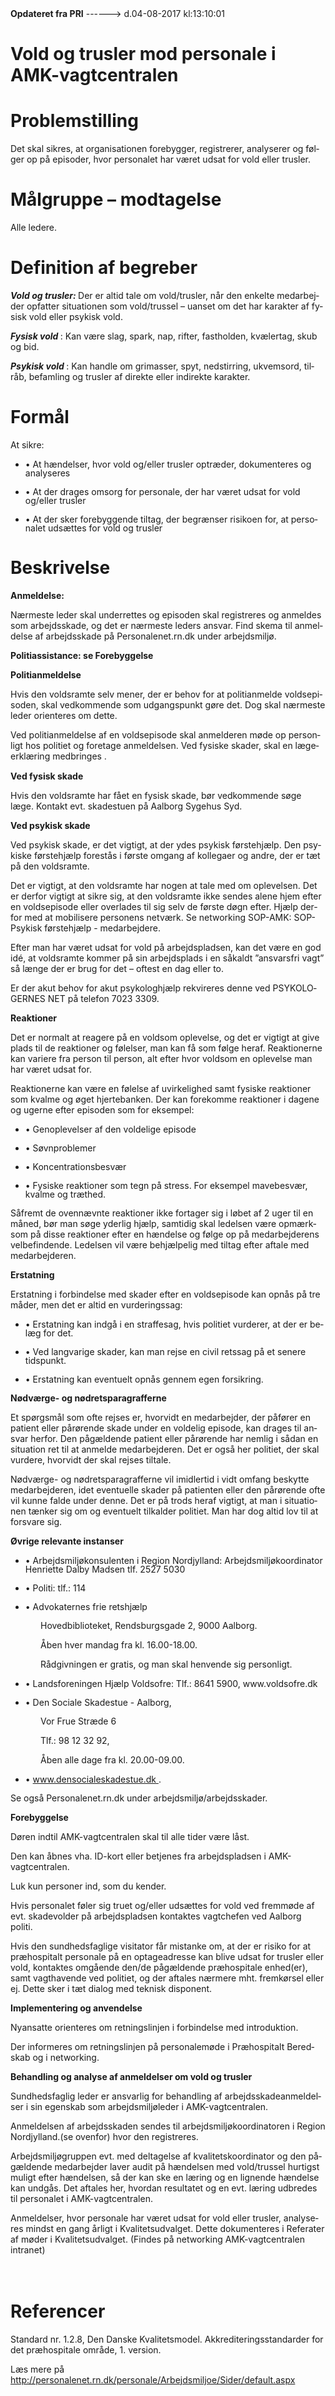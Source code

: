 <!--
.. title: vold-og-trusler-mod-personale-i-amkvagtcentralen
.. slug: vold-og-trusler-mod-personale-i-amkvagtcentralen
.. date: 2017-08-04 13:10:02 UTC+02:00
.. tags: 
.. category: 
.. link: 
.. description: 
.. type: text
.. hidetitle: True
-->

<div class="alert alert-success" role="alert"><b>Opdateret fra PRI</b>  ------>  d.04-08-2017  kl:13:10:01</div>

<div class="document" id="U3b92cc9d990141ca81dc997710d81ea2" lang="da-DK" xml:lang="da-DK" xmlns="http://www.w3.org/1999/xhtml">
 <h1 class="~clause~ Titeloverskrift">
  <span>
   Vold og trusler mod personale i AMK-vagtcentralen
  </span>
 </h1>
 <h1 class="~clause~ Overskrift1">
 </h1>
 <h1 class="~clause~ Overskrift1" id="a_f3b3abe591b44b29bad00d8790c8ec1e">
  <span>
   Problemstilling
  </span>
 </h1>
 <p class="~clause~ Brdtekst">
  <span>
   Det skal sikres, at organisationen forebygger, registrerer, analyserer og følger op på episoder, hvor personalet har været udsat for vold eller trusler.
  </span>
 </p>
 <p class="~clause~ Brdtekst">
 </p>
 <h1 class="~clause~ Overskrift1" id="a_e6dcb66a010441b9b0eae4c217e359ad">
  <span>
   Målgruppe – modtagelse
  </span>
 </h1>
 <p class="~clause~ Brdtekst">
  <span>
   Alle ledere.
  </span>
 </p>
 <p class="~clause~ Brdtekst">
 </p>
 <h1 class="~clause~ Overskrift1" id="a_23ff1ada4f2c459899a9751ca99dccdd">
  <span>
   Definition af begreber
  </span>
 </h1>
 <p class="~clause~ Normal">
  <span style="font-weight: bold; font-style: italic;">
   Vold og trusler:
  </span>
  <span>
   Der er altid tale om vold/trusler, når den enkelte medarbejder opfatter situationen som vold/trussel – uanset om det har karakter af fysisk vold eller psykisk vold.
  </span>
 </p>
 <p class="~clause~ Normal">
 </p>
 <p class="~clause~ Normal">
  <span style="font-weight: bold; font-style: italic;">
   Fysisk vold
  </span>
  <span>
   : Kan være slag, spark, nap, rifter, fastholden, kvælertag, skub og bid.
  </span>
 </p>
 <p class="~clause~ Brdtekst">
 </p>
 <p class="~clause~ Brdtekst">
  <span style="font-weight: bold; font-style: italic;">
   Psykisk vold
  </span>
  <span>
   : Kan handle om grimasser, spyt, nedstirring, ukvemsord, tilråb, befamling og trusler af direkte eller indirekte karakter.
  </span>
 </p>
 <p class="~clause~ Brdtekst">
 </p>
 <h1 class="~clause~ Overskrift1" id="a_d6efa549c3e44ba9a44085224c0063be">
  <span>
   Formål
  </span>
 </h1>
 <p class="~clause~ Normal">
  <span>
   At sikre:
  </span>
 </p>
 <ul class="list10">
  <li>
   <p class="~clause~ Normal level0" style="line-height: 100%;">
    <span class="item">
     •
    </span>
    <span>
     At hændelser, hvor vold og/eller trusler optræder, dokumenteres og analyseres
    </span>
   </p>
  </li>
  <li>
   <p class="~clause~ Normal level0" style="line-height: 100%;">
    <span class="item">
     •
    </span>
    <span>
     At der drages omsorg for personale, der har været udsat for vold og/eller trusler
    </span>
   </p>
  </li>
  <li>
   <p class="~clause~ Normal level0" style="line-height: 100%;">
    <span class="item">
     •
    </span>
    <span>
     At der sker forebyggende tiltag, der begrænser risikoen for, at personalet udsættes for vold og trusler
    </span>
   </p>
  </li>
 </ul>
 <p class="~clause~ Brdtekst">
 </p>
 <h1 class="~clause~ Overskrift1" id="a_818eea3aa03443aaa95a47bc4883fa86">
  <span>
   Beskrivelse
  </span>
 </h1>
 <p class="~clause~ Normal">
  <span style="font-weight: bold;">
   Anmeldelse:
  </span>
 </p>
 <p class="~clause~ Normal">
  <span>
   Nærmeste leder skal underrettes og episoden skal registreres og anmeldes som arbejdsskade, og det er nærmeste leders ansvar. Find skema til anmeldelse af arbejdsskade på Personalenet.rn.dk under arbejdsmiljø.
  </span>
 </p>
 <p class="~clause~ Normal">
 </p>
 <p class="~clause~ Normal">
  <span style="font-weight: bold;">
   Politiassistance: se Forebyggelse
  </span>
 </p>
 <p class="~clause~ Normal">
 </p>
 <p class="~clause~ Normal">
  <span style="font-weight: bold;">
   Politianmeldelse
  </span>
 </p>
 <p class="~clause~ Normal">
  <span>
   Hvis den voldsramte selv mener, der er behov for at politianmelde voldsepisoden, skal vedkommende som udgangspunkt gøre det. Dog skal nærmeste leder orienteres om dette.
  </span>
 </p>
 <p class="~clause~ Normal">
  <span>
   Ved politianmeldelse af en voldsepisode skal anmelderen møde op personligt hos politiet og foretage anmeldelsen. Ved fysiske skader, skal en lægeerklæring medbringes
  </span>
  <span style="font-family: LegacySansITCStd-Book; font-size: 11pt;">
   .
  </span>
 </p>
 <p class="~clause~ Normal">
 </p>
 <p class="~clause~ Normal">
 </p>
 <p class="~clause~ Normal">
 </p>
 <p class="~clause~ Normal">
  <span style="font-weight: bold;">
   Ved fysisk skade
  </span>
 </p>
 <p class="~clause~ Normal">
  <span>
   Hvis den voldsramte har fået en fysisk skade, bør vedkommende søge læge. Kontakt evt. skadestuen på Aalborg Sygehus Syd.
  </span>
 </p>
 <p class="~clause~ Normal">
 </p>
 <p class="~clause~ Normal">
  <span style="font-weight: bold;">
   Ved psykisk skade
  </span>
 </p>
 <p class="~clause~ Normal">
  <span>
   Ved psykisk skade, er det vigtigt, at der ydes psykisk førstehjælp. Den psykiske førstehjælp forestås i første omgang af kollegaer og andre, der er tæt på den voldsramte.
  </span>
 </p>
 <p class="~clause~ Normal">
 </p>
 <p class="~clause~ Normal">
  <span>
   Det er vigtigt, at den voldsramte har nogen at tale med om oplevelsen. Det er derfor vigtigt at sikre sig, at den voldsramte ikke sendes alene hjem efter en voldsepisode eller overlades til sig selv de første døgn efter. Hjælp derfor med at mobilisere personens netværk. Se networking SOP-AMK: SOP-Psykisk førstehjælp - medarbejdere.
  </span>
 </p>
 <p class="~clause~ Normal">
 </p>
 <p class="~clause~ Normal">
  <span>
   Efter man har været udsat for vold på arbejdspladsen, kan det være en god idé, at voldsramte kommer på sin arbejdsplads i en såkaldt ”ansvarsfri vagt” så længe der er brug for det – oftest en dag eller to.
  </span>
 </p>
 <p class="~clause~ Normal">
  <span>
   Er der akut behov for akut psykologhjælp rekvireres denne ved PSYKOLOGERNES NET på telefon 7023 3309.
  </span>
 </p>
 <p class="~clause~ Normal">
 </p>
 <p class="~clause~ Normal">
  <span style="font-weight: bold;">
   Reaktioner
  </span>
 </p>
 <p class="~clause~ Normal">
  <span>
   Det er normalt at reagere på en voldsom oplevelse, og det er vigtigt at give plads til de reaktioner og følelser, man kan få som følge heraf. Reaktionerne kan variere fra person til person, alt efter hvor voldsom en oplevelse man har været udsat for.
  </span>
 </p>
 <p class="~clause~ Normal">
  <span>
   Reaktionerne kan være en følelse af uvirkelighed samt fysiske reaktioner som kvalme og øget hjertebanken. Der kan forekomme reaktioner i dagene og ugerne efter episoden som for eksempel:
  </span>
 </p>
 <ul class="list11">
  <li>
   <p class="~clause~ Normal level0" style="line-height: 100%;">
    <span class="item">
     •
    </span>
    <span>
     Genoplevelser af den voldelige episode
    </span>
   </p>
  </li>
  <li>
   <p class="~clause~ Normal level0" style="line-height: 100%;">
    <span class="item">
     •
    </span>
    <span>
     Søvnproblemer
    </span>
   </p>
  </li>
  <li>
   <p class="~clause~ Normal level0" style="line-height: 100%;">
    <span class="item">
     •
    </span>
    <span>
     Koncentrationsbesvær
    </span>
   </p>
  </li>
  <li>
   <p class="~clause~ Normal level0" style="line-height: 100%;">
    <span class="item">
     •
    </span>
    <span>
     Fysiske reaktioner som tegn på stress. For eksempel mavebesvær, kvalme og træthed.
    </span>
   </p>
  </li>
 </ul>
 <p class="~clause~ Normal">
  <span>
   Såfremt de ovennævnte reaktioner ikke fortager sig i løbet af 2 uger til en måned, bør man søge yderlig hjælp, samtidig skal ledelsen være opmærksom på disse reaktioner efter en hændelse og følge op på medarbejderens velbefindende. Ledelsen vil være behjælpelig med tiltag efter aftale med medarbejderen.
  </span>
 </p>
 <p class="~clause~ Normal">
 </p>
 <p class="~clause~ Normal">
  <span style="font-weight: bold;">
   Erstatning
  </span>
 </p>
 <p class="~clause~ Normal">
  <span>
   Erstatning i forbindelse med skader efter en voldsepisode kan opnås på tre måder, men det er altid en vurderingssag:
  </span>
 </p>
 <ul class="list12">
  <li>
   <p class="~clause~ Normal level0" style="line-height: 100%;">
    <span class="item">
     •
    </span>
    <span>
     Erstatning kan indgå i en straffesag, hvis politiet vurderer, at der er belæg for det.
    </span>
   </p>
  </li>
  <li>
   <p class="~clause~ Normal level0" style="line-height: 100%;">
    <span class="item">
     •
    </span>
    <span>
     Ved langvarige skader, kan man rejse en civil retssag på et senere tidspunkt.
    </span>
   </p>
  </li>
  <li>
   <p class="~clause~ Normal level0" style="line-height: 100%;">
    <span class="item">
     •
    </span>
    <span>
     Erstatning kan eventuelt opnås gennem egen forsikring.
    </span>
   </p>
  </li>
 </ul>
 <p class="~clause~ Normal" style="margin-left: 36pt;">
 </p>
 <p class="~clause~ Normal">
  <span style="font-weight: bold;">
   Nødværge- og nødretsparagrafferne
  </span>
 </p>
 <p class="~clause~ Normal">
  <span>
   Et spørgsmål som ofte rejses er, hvorvidt en medarbejder, der påfører en patient eller pårørende skade under en voldelig episode, kan drages til ansvar herfor. Den pågældende patient eller pårørende har nemlig i sådan en situation ret til at anmelde medarbejderen. Det er også her politiet, der skal vurdere, hvorvidt der skal rejses tiltale.
  </span>
 </p>
 <p class="~clause~ Normal">
  <span>
   Nødværge- og nødretsparagrafferne vil imidlertid i vidt omfang beskytte medarbejderen, idet eventuelle skader på patienten eller den pårørende ofte vil kunne falde under denne. Det er på trods heraf vigtigt, at man i situationen tænker sig om og eventuelt tilkalder politiet. Man har dog altid lov til at forsvare sig.
  </span>
 </p>
 <p class="~clause~ Normal">
 </p>
 <p class="~clause~ Normal">
  <span style="font-weight: bold;">
   Øvrige relevante instanser
  </span>
 </p>
 <p class="~clause~ Normal">
 </p>
 <ul class="list13">
  <li>
   <p class="~clause~ Normal level0" style="line-height: 100%;">
    <span class="item">
     •
    </span>
    <span>
     Arbejdsmiljøkonsulenten i Region Nordjylland: Arbejdsmiljøkoordinator Henriette Dalby Madsen tlf. 2527 5030
    </span>
   </p>
  </li>
  <li>
   <p class="~clause~ Normal level0" style="line-height: 100%;">
    <span class="item">
     •
    </span>
    <span>
     Politi: tlf.: 114
    </span>
   </p>
  </li>
  <li>
   <p class="~clause~ Normal level0" style="line-height: 100%;">
    <span class="item">
     •
    </span>
    <span>
     Advokaternes frie retshjælp
    </span>
   </p>
  </li>
 </ul>
 <p class="~clause~ Normal" style="margin-left: 36pt;">
  <span>
   Hovedbiblioteket, Rendsburgsgade 2, 9000 Aalborg.
  </span>
 </p>
 <p class="~clause~ Normal" style="margin-left: 36pt;">
  <span>
   Åben hver mandag fra kl. 16.00-18.00.
  </span>
 </p>
 <p class="~clause~ Normal" style="margin-left: 36pt;">
  <span>
   Rådgivningen er gratis, og man skal henvende sig personligt.
  </span>
 </p>
 <ul class="list13">
  <li>
   <p class="~clause~ Normal level0" style="line-height: 100%;">
    <span class="item">
     •
    </span>
    <span>
     Landsforeningen Hjælp Voldsofre: Tlf.: 8641 5900, www.voldsofre.dk
    </span>
   </p>
  </li>
  <li>
   <p class="~clause~ Normal level0" style="line-height: 100%;">
    <span class="item">
     •
    </span>
    <span>
     Den Sociale Skadestue - Aalborg,
    </span>
   </p>
  </li>
 </ul>
 <p class="~clause~ Normal" style="margin-left: 36pt;">
  <span>
   Vor Frue Stræde 6
  </span>
 </p>
 <p class="~clause~ Normal" style="margin-left: 36pt;">
  <span>
   Tlf.: 98 12 32 92,
  </span>
 </p>
 <p class="~clause~ Normal" style="margin-left: 36pt;">
  <span>
   Åben alle dage fra kl. 20.00-09.00.
  </span>
 </p>
 <ul class="list13">
  <li>
   <p class="~clause~ Normal level0" style="line-height: 100%;">
    <span class="item">
     •
    </span>
    <a href="http://www.densocialeskadestue.dk/">
     <span>
      www.densocialeskadestue.dk
     </span>
    </a>
    <span>
     .
    </span>
   </p>
  </li>
 </ul>
 <p class="~clause~ Normal" style="margin-left: 36pt;">
 </p>
 <p class="~clause~ Normal">
  <span>
   Se også Personalenet.rn.dk under arbejdsmiljø/arbejdsskader.
  </span>
 </p>
 <p class="~clause~ Normal">
 </p>
 <p class="~clause~ Normal">
  <span style="font-weight: bold;">
   Forebyggelse
  </span>
 </p>
 <p class="~clause~ Normal">
  <span>
   Døren indtil AMK-vagtcentralen skal til alle tider være låst.
  </span>
 </p>
 <p class="~clause~ Normal">
  <span>
   Den kan åbnes vha. ID-kort eller betjenes fra arbejdspladsen i AMK-vagtcentralen.
  </span>
 </p>
 <p class="~clause~ Normal">
  <span>
   Luk kun personer ind, som du kender.
  </span>
 </p>
 <p class="~clause~ Normal">
  <span>
   Hvis personalet føler sig truet og/eller udsættes for vold ved fremmøde af evt. skadevolder på arbejdspladsen kontaktes vagtchefen ved Aalborg politi.
  </span>
 </p>
 <p class="~clause~ Normal">
 </p>
 <p class="~clause~ Brdtekst">
  <span>
   Hvis den sundhedsfaglige visitator får mistanke om, at der er risiko for at præhospitalt personale på en optageadresse kan blive udsat for trusler eller vold, kontaktes omgående den/de pågældende præhospitale enhed(er), samt vagthavende ved politiet, og der aftales nærmere mht. fremkørsel eller ej. Dette sker i tæt dialog med teknisk disponent.
  </span>
 </p>
 <p class="~clause~ Brdtekst">
 </p>
 <p class="~clause~ Normal">
  <span style="font-weight: bold;">
   Implementering og anvendelse
  </span>
 </p>
 <p class="~clause~ Normal">
  <span>
   Nyansatte orienteres om retningslinjen i forbindelse med introduktion.
  </span>
 </p>
 <p class="~clause~ Brdtekst">
  <span>
   Der informeres om retningslinjen på personalemøde i Præhospitalt Beredskab og i networking.
  </span>
 </p>
 <p class="~clause~ Brdtekst">
 </p>
 <p class="~clause~ Normal">
  <span style="font-weight: bold;">
   Behandling og analyse af anmeldelser om vold og trusler
  </span>
 </p>
 <p class="~clause~ Normal">
  <span>
   Sundhedsfaglig leder er ansvarlig for behandling af arbejdsskadeanmeldelser i sin egenskab som arbejdsmiljøleder i AMK-vagtcentralen.
  </span>
 </p>
 <p class="~clause~ Normal">
  <span>
   Anmeldelsen af arbejdsskaden sendes til arbejdsmiljøkoordinatoren i Region Nordjylland.(se ovenfor) hvor den registreres.
  </span>
 </p>
 <p class="~clause~ Normal">
 </p>
 <p class="~clause~ Normal">
  <span>
   Arbejdsmiljøgruppen evt. med deltagelse af kvalitetskoordinator og den pågældende medarbejder laver audit på hændelsen med vold/trussel hurtigst muligt efter hændelsen, så der kan ske en læring og en lignende hændelse kan undgås. Det aftales her, hvordan resultatet og en evt. læring udbredes til personalet i AMK-vagtcentralen.
  </span>
 </p>
 <p class="~clause~ Brdtekst">
  <span>
   Anmeldelser, hvor personale har været udsat for vold eller trusler, analyseres mindst en gang årligt i Kvalitetsudvalget. Dette dokumenteres i Referater af møder i Kvalitetsudvalget. (Findes på networking AMK-vagtcentralen intranet)
  </span>
 </p>
 <h1 class="~clause~ Overskrift1" id="a_33ea70c500004a5297f645dd1d26d3c2">
  <span>
   <br/>
   Referencer
  </span>
 </h1>
 <p class="~clause~ Brdtekst">
  <span>
   Standard nr. 1.2.8, Den Danske Kvalitetsmodel. Akkrediteringsstandarder for det præhospitale område, 1. version.
  </span>
 </p>
 <p class="~clause~ Brdtekst">
 </p>
 <p class="~clause~ Brdtekst">
  <span>
   Læs mere på
  </span>
  <a href="http://personalenet.rn.dk/personale/Arbejdsmiljoe/Sider/default.aspx">
   <span class="Hyperlink">
    http://personalenet.rn.dk/personale/Arbejdsmiljoe/Sider/default.aspx
   </span>
  </a>
 </p>
 <p class="~clause~ Brdtekst">
 </p>
 <p class="~clause~ Brdtekst">
 </p>
 <p class="~clause~ Normal">
 </p>
</div>

